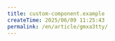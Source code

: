 ```yaml
---
title: custom-component.example
createTime: 2025/06/09 11:25:43
permalink: /en/article/gmxa3tty/
---
```



<CustomComponent />
